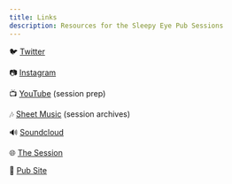 ```yaml
---
title: Links
description: Resources for the Sleepy Eye Pub Sessions
---
```


🐦 [Twitter](https://twitter.com/SleepyEyePubSsn)

📷 [Instagram](https://www.instagram.com/sleepyeyepubsessions/)

📺 [YouTube](https://www.youtube.com/channel/UC0FM-3hksyOe-8Gzkfqiwnw) (session prep)

🎶 [Sheet Music](https://drive.google.com/drive/folders/1TDPNDr1HNHdaxlG02ZyFlhB7uIa80-5y?usp=sharing) (session archives)

🔊 [Soundcloud](https://soundcloud.com/sleepyeye-pub-sessions)

🌐 [The Session](https://thesession.org/sessions/7297)

🍻 [Pub Site](https://www.sleepyeyebrewing.com/)
